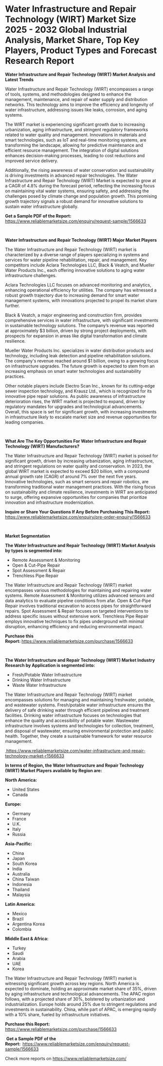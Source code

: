 <p><h1>Water Infrastructure and Repair Technology (WIRT) Market Size 2025 - 2032 Global Industrial Analysis, Market Share, Top Key Players, Product Types and Forecast Research Report</h1></p><p><strong>Water Infrastructure and Repair Technology (WIRT) Market Analysis and Latest Trends</strong></p>
<p><p>Water Infrastructure and Repair Technology (WIRT) encompasses a range of tools, systems, and methodologies designed to enhance the management, maintenance, and repair of water supply and distribution networks. This technology aims to improve the efficiency and longevity of water infrastructure, addressing issues like leaks, corrosion, and aging systems. </p><p>The WIRT market is experiencing significant growth due to increasing urbanization, aging infrastructure, and stringent regulatory frameworks related to water quality and management. Innovations in materials and smart technologies, such as IoT and real-time monitoring systems, are transforming the landscape, allowing for predictive maintenance and efficient resource management. The integration of digital solutions enhances decision-making processes, leading to cost reductions and improved service delivery. </p><p>Additionally, the rising awareness of water conservation and sustainability is driving investments in advanced repair technologies. The Water Infrastructure and Repair Technology (WIRT) Market is expected to grow at a CAGR of 4.8% during the forecast period, reflecting the increasing focus on maintaining vital water systems, ensuring safety, and addressing the challenges posed by climate change and population growth. This promising growth trajectory signals a robust demand for innovative solutions to sustain water infrastructure globally.</p></p>
<p><strong>Get a Sample PDF of the Report:&nbsp;</strong> <a href="https://www.reliablemarketsize.com/enquiry/request-sample/1566633?utm_campaign=2759&utm_medium=2&utm_source=Github&utm_content=ia&utm_term=22032025&utm_id=water-infrastructure-and-repair-technology-wirt">https://www.reliablemarketsize.com/enquiry/request-sample/1566633</a></p>
<p>&nbsp;</p>
<p><strong>Water Infrastructure and Repair Technology (WIRT) Major Market Players</strong></p>
<p><p>The Water Infrastructure and Repair Technology (WIRT) market is characterized by a diverse range of players specializing in systems and services for water pipeline rehabilitation, repair, and management. Key competitors include Aclara Technologies LLC, Black & Veatch, and Mueller Water Products Inc., each offering innovative solutions to aging water infrastructure challenges.</p><p>Aclara Technologies LLC focuses on advanced monitoring and analytics, enhancing operational efficiency for utilities. The company has witnessed a robust growth trajectory due to increasing demand for smart water management systems, with innovations projected to propel its market share further.</p><p>Black & Veatch, a major engineering and construction firm, provides comprehensive services in water infrastructure, with significant investments in sustainable technology solutions. The company’s revenue was reported at approximately $3 billion, driven by strong project deployments, with prospects for expansion in areas like digital transformation and climate resilience.</p><p>Mueller Water Products Inc. specializes in water distribution products and technology, including leak detection and pipeline rehabilitation solutions. The company's revenue reached around $1 billion, owing to a growing focus on infrastructure upgrades. The future growth is expected to stem from an increasing emphasis on smart water technologies and sustainability practices.</p><p>Other notable players include Electro Scan Inc., known for its cutting-edge sewer inspection technology, and Krausz Ltd., which is recognized for its innovative pipe repair solutions. As public awareness of infrastructure deterioration rises, the WIRT market is projected to expand, driven by regulatory mandates for upgrades and technological advancements. Overall, this space is set for significant growth, with increasing investments in infrastructure likely to escalate market size and revenue opportunities for leading companies.</p></p>
<p>&nbsp;</p>
<p><strong>What Are The Key Opportunities For Water Infrastructure and Repair Technology (WIRT) Manufacturers?</strong></p>
<p><p>The Water Infrastructure and Repair Technology (WIRT) market is poised for significant growth, driven by increasing urbanization, aging infrastructure, and stringent regulations on water quality and conservation. In 2023, the global WIRT market is expected to exceed $20 billion, with a compound annual growth rate (CAGR) of around 7% over the next five years. Innovative technologies, such as smart sensors and repair robotics, are transforming traditional water management practices. With the rising focus on sustainability and climate resilience, investments in WIRT are anticipated to surge, offering expansive opportunities for companies that prioritize innovation and infrastructure modernization.</p></p>
<p><strong>Inquire or Share Your Questions If Any Before Purchasing This Report:</strong> <a href="https://www.reliablemarketsize.com/enquiry/pre-order-enquiry/1566633?utm_campaign=2759&utm_medium=2&utm_source=Github&utm_content=ia&utm_term=22032025&utm_id=water-infrastructure-and-repair-technology-wirt">https://www.reliablemarketsize.com/enquiry/pre-order-enquiry/1566633</a></p>
<p>&nbsp;</p>
<p><strong>Market Segmentation</strong></p>
<p><strong>The Water Infrastructure and Repair Technology (WIRT) Market Analysis by types is segmented into:</strong></p>
<p><ul><li>Remote Assessment & Monitoring</li><li>Open & Cut-Pipe Repair</li><li>Spot Assessment & Repair</li><li>Trenchless Pipe Repair</li></ul></p>
<p><p>The Water Infrastructure and Repair Technology (WIRT) market encompasses various methodologies for maintaining and repairing water systems. Remote Assessment & Monitoring utilizes advanced sensors and data analytics to evaluate pipeline conditions from afar. Open & Cut-Pipe Repair involves traditional excavation to access pipes for straightforward repairs. Spot Assessment & Repair focuses on targeted interventions to address specific issues without extensive work. Trenchless Pipe Repair employs innovative techniques to fix pipes underground with minimal disruption, enhancing efficiency and reducing environmental impact.</p></p>
<p><strong>Purchase this Report:&nbsp;</strong><a href="https://www.reliablemarketsize.com/purchase/1566633?utm_campaign=2759&utm_medium=2&utm_source=Github&utm_content=ia&utm_term=22032025&utm_id=water-infrastructure-and-repair-technology-wirt">https://www.reliablemarketsize.com/purchase/1566633</a></p>
<p>&nbsp;</p>
<p><strong>The Water Infrastructure and Repair Technology (WIRT) Market Industry Research by Application is segmented into:</strong></p>
<p><ul><li>Fresh/Potable Water Infrastructure</li><li>Drinking Water Infrastructure</li><li>Waste Water Infrastructure</li></ul></p>
<p><p>The Water Infrastructure and Repair Technology (WIRT) market encompasses solutions for managing and maintaining freshwater, potable, and wastewater systems. Fresh/potable water infrastructure ensures the delivery of safe drinking water through efficient pipelines and treatment facilities. Drinking water infrastructure focuses on technologies that enhance the quality and accessibility of potable water. Wastewater infrastructure involves systems and technologies for collection, treatment, and disposal of wastewater, ensuring environmental protection and public health. Together, they create a sustainable framework for water resource management.</p></p>
<p><a href="https://www.reliablemarketsize.com/water-infrastructure-and-repair-technology-market-r1566633?utm_campaign=2759&utm_medium=2&utm_source=Github&utm_content=ia&utm_term=22032025&utm_id=water-infrastructure-and-repair-technology-wirt">&nbsp;https://www.reliablemarketsize.com/water-infrastructure-and-repair-technology-market-r1566633</a></p>
<p><strong>In terms of Region, the Water Infrastructure and Repair Technology (WIRT) Market Players available by Region are:</strong></p>
<p>
    <p> <strong> North America: </strong>
        <ul>
            <li>United States</li>
            <li>Canada</li>
        </ul>
        </p> 
    <p> <strong> Europe: </strong>
        <ul>
            <li>Germany</li>
            <li>France</li>
            <li>U.K.</li>
            <li>Italy</li>
            <li>Russia</li>
        </ul>
        </p> 
    <p> <strong> Asia-Pacific: </strong>
        <ul>
            <li>China</li>
            <li>Japan</li>
            <li>South Korea</li>
            <li>India</li>
            <li>Australia</li>
            <li>China Taiwan</li>
            <li>Indonesia</li>
            <li>Thailand</li>
            <li>Malaysia</li>
        </ul>
        </p> 
    <p> <strong> Latin America: </strong>
        <ul>
            <li>Mexico</li>
            <li>Brazil</li>
            <li>Argentina Korea</li>
            <li>Colombia</li>
        </ul>
        </p> 
    <p> <strong> Middle East & Africa: </strong>
        <ul>
            <li>Turkey</li>
            <li>Saudi</li>
            <li>Arabia</li>
            <li>UAE</li>
            <li>Korea</li>
        </ul>
    </p>
    </p>
<p><p>The Water Infrastructure and Repair Technology (WIRT) market is witnessing significant growth across key regions. North America is expected to dominate, holding an approximate market share of 35%, driven by aging infrastructure and technological advancements. The APAC region follows, with a projected share of 30%, bolstered by urbanization and industrialization. Europe holds around 25% due to stringent regulations and investments in sustainability. China, while part of APAC, is emerging rapidly with a 10% share, fueled by infrastructure initiatives.</p></p>
<p><strong>Purchase this Report: </strong><a href="https://www.reliablemarketsize.com/purchase/1566633?utm_campaign=2759&utm_medium=2&utm_source=Github&utm_content=ia&utm_term=22032025&utm_id=water-infrastructure-and-repair-technology-wirt">https://www.reliablemarketsize.com/purchase/1566633</a></p>
<p>&nbsp;<strong>Get a Sample PDF of the Report:&nbsp;&nbsp;</strong><a href="https://www.reliablemarketsize.com/enquiry/request-sample/1566633?utm_campaign=2759&utm_medium=2&utm_source=Github&utm_content=ia&utm_term=22032025&utm_id=water-infrastructure-and-repair-technology-wirt">https://www.reliablemarketsize.com/enquiry/request-sample/1566633</a></p>
<p><strong></strong></p>
<p>Check more reports on <a href="https://www.reliablemarketsize.com/?utm_campaign=2759&utm_medium=2&utm_source=Github&utm_content=ia&utm_term=22032025&utm_id=water-infrastructure-and-repair-technology-wirt">https://www.reliablemarketsize.com/</a></p>